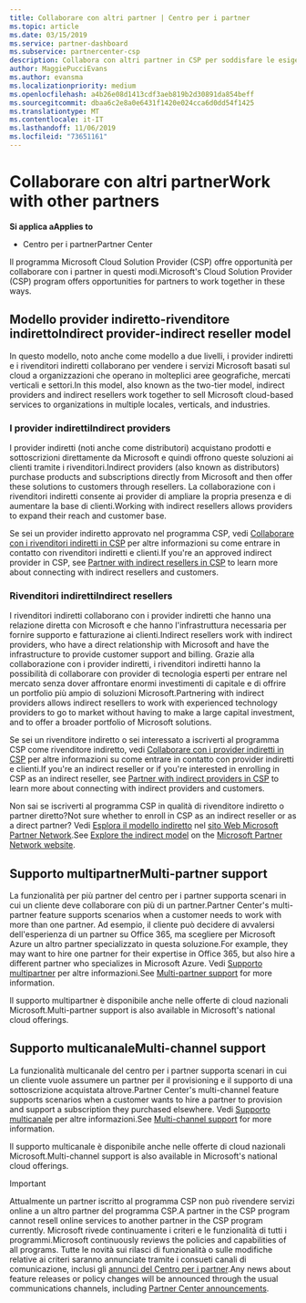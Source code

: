 ```yaml
---
title: Collaborare con altri partner | Centro per i partner
ms.topic: article
ms.date: 03/15/2019
ms.service: partner-dashboard
ms.subservice: partnercenter-csp
description: Collabora con altri partner in CSP per soddisfare le esigenze dei clienti condivisi.
author: MaggiePucciEvans
ms.author: evansma
ms.localizationpriority: medium
ms.openlocfilehash: a4b26e08d1413cdf3aeb819b2d30891da854beff
ms.sourcegitcommit: dbaa6c2e8a0e6431f1420e024cca6d0dd54f1425
ms.translationtype: MT
ms.contentlocale: it-IT
ms.lasthandoff: 11/06/2019
ms.locfileid: "73651161"
---
```

# <a name="work-with-other-partners"></a><span data-ttu-id="21fe3-103">Collaborare con altri partner</span><span class="sxs-lookup"><span data-stu-id="21fe3-103">Work with other partners</span></span>

<span data-ttu-id="21fe3-104">**Si applica a**</span><span class="sxs-lookup"><span data-stu-id="21fe3-104">**Applies to**</span></span>

-  <span data-ttu-id="21fe3-105">Centro per i partner</span><span class="sxs-lookup"><span data-stu-id="21fe3-105">Partner Center</span></span>

<span data-ttu-id="21fe3-106">Il programma Microsoft Cloud Solution Provider (CSP) offre opportunità per collaborare con i partner in questi modi.</span><span class="sxs-lookup"><span data-stu-id="21fe3-106">Microsoft's Cloud Solution Provider (CSP) program offers opportunities for partners to work together in these ways.</span></span>

## <a name="indirect-provider-indirect-reseller-model"></a><span data-ttu-id="21fe3-107">Modello provider indiretto-rivenditore indiretto</span><span class="sxs-lookup"><span data-stu-id="21fe3-107">Indirect provider-indirect reseller model</span></span>

<span data-ttu-id="21fe3-108">In questo modello, noto anche come modello a due livelli, i provider indiretti e i rivenditori indiretti collaborano per vendere i servizi Microsoft basati sul cloud a organizzazioni che operano in molteplici aree geografiche, mercati verticali e settori.</span><span class="sxs-lookup"><span data-stu-id="21fe3-108">In this model, also known as the two-tier model, indirect providers and indirect resellers work together to sell Microsoft cloud-based services to organizations in multiple locales, verticals, and industries.</span></span> 

### <a name="indirect-providers"></a><span data-ttu-id="21fe3-109">I provider indiretti</span><span class="sxs-lookup"><span data-stu-id="21fe3-109">Indirect providers</span></span>

<span data-ttu-id="21fe3-110">I provider indiretti (noti anche come distributori) acquistano prodotti e sottoscrizioni direttamente da Microsoft e quindi offrono queste soluzioni ai clienti tramite i rivenditori.</span><span class="sxs-lookup"><span data-stu-id="21fe3-110">Indirect providers (also known as distributors) purchase products and subscriptions directly from Microsoft and then offer these solutions to customers through resellers.</span></span> <span data-ttu-id="21fe3-111">La collaborazione con i rivenditori indiretti consente ai provider di ampliare la propria presenza e di aumentare la base di clienti.</span><span class="sxs-lookup"><span data-stu-id="21fe3-111">Working with indirect resellers allows providers to expand their reach and customer base.</span></span> 

<span data-ttu-id="21fe3-112">Se sei un provider indiretto approvato nel programma CSP, vedi [Collaborare con i rivenditori indiretti in CSP](indirect-provider-tasks-in-partner-center.md) per altre informazioni su come entrare in contatto con rivenditori indiretti e clienti.</span><span class="sxs-lookup"><span data-stu-id="21fe3-112">If you're an approved indirect provider in CSP, see [Partner with indirect resellers in CSP](indirect-provider-tasks-in-partner-center.md) to learn more about connecting with indirect resellers and customers.</span></span> 

### <a name="indirect-resellers"></a><span data-ttu-id="21fe3-113">Rivenditori indiretti</span><span class="sxs-lookup"><span data-stu-id="21fe3-113">Indirect resellers</span></span> 

<span data-ttu-id="21fe3-114">I rivenditori indiretti collaborano con i provider indiretti che hanno una relazione diretta con Microsoft e che hanno l'infrastruttura necessaria per fornire supporto e fatturazione ai clienti.</span><span class="sxs-lookup"><span data-stu-id="21fe3-114">Indirect resellers work with indirect providers, who have a direct relationship with Microsoft and have the infrastructure to provide customer support and billing.</span></span> <span data-ttu-id="21fe3-115">Grazie alla collaborazione con i provider indiretti, i rivenditori indiretti hanno la possibilità di collaborare con provider di tecnologia esperti per entrare nel mercato senza dover affrontare enormi investimenti di capitale e di offrire un portfolio più ampio di soluzioni Microsoft.</span><span class="sxs-lookup"><span data-stu-id="21fe3-115">Partnering with indirect providers allows indirect resellers to work with experienced technology providers to go to market without having to make a large capital investment, and to offer a broader portfolio of Microsoft solutions.</span></span> 

<span data-ttu-id="21fe3-116">Se sei un rivenditore indiretto o sei interessato a iscriverti al programma CSP come rivenditore indiretto, vedi [Collaborare con i provider indiretti in CSP](indirect-reseller-tasks-in-partner-center.md) per altre informazioni su come entrare in contatto con provider indiretti e clienti.</span><span class="sxs-lookup"><span data-stu-id="21fe3-116">If you're an indirect reseller or if you're interested in enrolling in CSP as an indirect reseller, see [Partner with indirect providers in CSP](indirect-reseller-tasks-in-partner-center.md) to learn more about connecting with indirect providers and customers.</span></span>

<span data-ttu-id="21fe3-117">Non sai se iscriverti al programma CSP in qualità di rivenditore indiretto o partner diretto?</span><span class="sxs-lookup"><span data-stu-id="21fe3-117">Not sure whether to enroll in CSP as an indirect reseller or as a direct partner?</span></span> <span data-ttu-id="21fe3-118">Vedi [Esplora il modello indiretto](https://partner.microsoft.com/cloud-solution-provider/indirect) nel [sito Web Microsoft Partner Network](https://partner.microsoft.com).</span><span class="sxs-lookup"><span data-stu-id="21fe3-118">See [Explore the indirect model](https://partner.microsoft.com/cloud-solution-provider/indirect) on the [Microsoft Partner Network website](https://partner.microsoft.com).</span></span>   

## <a name="multi-partner-support"></a><span data-ttu-id="21fe3-119">Supporto multipartner</span><span class="sxs-lookup"><span data-stu-id="21fe3-119">Multi-partner support</span></span>

<span data-ttu-id="21fe3-120">La funzionalità per più partner del centro per i partner supporta scenari in cui un cliente deve collaborare con più di un partner.</span><span class="sxs-lookup"><span data-stu-id="21fe3-120">Partner Center's multi-partner feature supports scenarios when a customer needs to work with more than one partner.</span></span> <span data-ttu-id="21fe3-121">Ad esempio, il cliente può decidere di avvalersi dell'esperienza di un partner su Office 365, ma scegliere per Microsoft Azure un altro partner specializzato in questa soluzione.</span><span class="sxs-lookup"><span data-stu-id="21fe3-121">For example, they may want to hire one partner for their expertise in Office 365, but also hire a different partner who specializes in Microsoft Azure.</span></span> <span data-ttu-id="21fe3-122">Vedi [Supporto multipartner](multipartner.md) per altre informazioni.</span><span class="sxs-lookup"><span data-stu-id="21fe3-122">See [Multi-partner support](multipartner.md) for more information.</span></span>

<span data-ttu-id="21fe3-123">Il supporto multipartner è disponibile anche nelle offerte di cloud nazionali Microsoft.</span><span class="sxs-lookup"><span data-stu-id="21fe3-123">Multi-partner support is also available in Microsoft's national cloud offerings.</span></span> 

## <a name="multi-channel-support"></a><span data-ttu-id="21fe3-124">Supporto multicanale</span><span class="sxs-lookup"><span data-stu-id="21fe3-124">Multi-channel support</span></span>

<span data-ttu-id="21fe3-125">La funzionalità multicanale del centro per i partner supporta scenari in cui un cliente vuole assumere un partner per il provisioning e il supporto di una sottoscrizione acquistata altrove.</span><span class="sxs-lookup"><span data-stu-id="21fe3-125">Partner Center's multi-channel feature supports scenarios when a customer wants to hire a partner to provision and support a subscription they purchased elsewhere.</span></span> <span data-ttu-id="21fe3-126">Vedi [Supporto multicanale](multichannel.md) per altre informazioni.</span><span class="sxs-lookup"><span data-stu-id="21fe3-126">See [Multi-channel support](multichannel.md) for more information.</span></span>

<span data-ttu-id="21fe3-127">Il supporto multicanale è disponibile anche nelle offerte di cloud nazionali Microsoft.</span><span class="sxs-lookup"><span data-stu-id="21fe3-127">Multi-channel support is also available in Microsoft's national cloud offerings.</span></span>

> [!IMPORTANT]  
> <span data-ttu-id="21fe3-128">Attualmente un partner iscritto al programma CSP non può rivendere servizi online a un altro partner del programma CSP.</span><span class="sxs-lookup"><span data-stu-id="21fe3-128">A partner in the CSP program cannot resell online services to another partner in the CSP program currently.</span></span> <span data-ttu-id="21fe3-129">Microsoft rivede continuamente i criteri e le funzionalità di tutti i programmi.</span><span class="sxs-lookup"><span data-stu-id="21fe3-129">Microsoft continuously reviews the policies and capabilities of all programs.</span></span> <span data-ttu-id="21fe3-130">Tutte le novità sui rilasci di funzionalità o sulle modifiche relative ai criteri saranno annunciate tramite i consueti canali di comunicazione, inclusi gli [annunci del Centro per i partner](https://partner.microsoft.com/pcv/announcements).</span><span class="sxs-lookup"><span data-stu-id="21fe3-130">Any news about feature releases or policy changes will be announced through the usual communications channels, including [Partner Center announcements](https://partner.microsoft.com/pcv/announcements).</span></span>